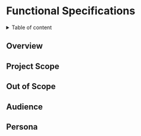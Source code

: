 # Functional Specifications


<details>
<summary>Table of content</summary>

- [Functional Specifications](#functional-specifications)
  - [Overview](#overview)
  - [Project Scope](#project-scope)
  - [Out of Scope](#out-of-scope)
  - [Audience](#audience)
  - [Persona](#persona)

</details>

## Overview

## Project Scope

## Out of Scope

## Audience

## Persona


